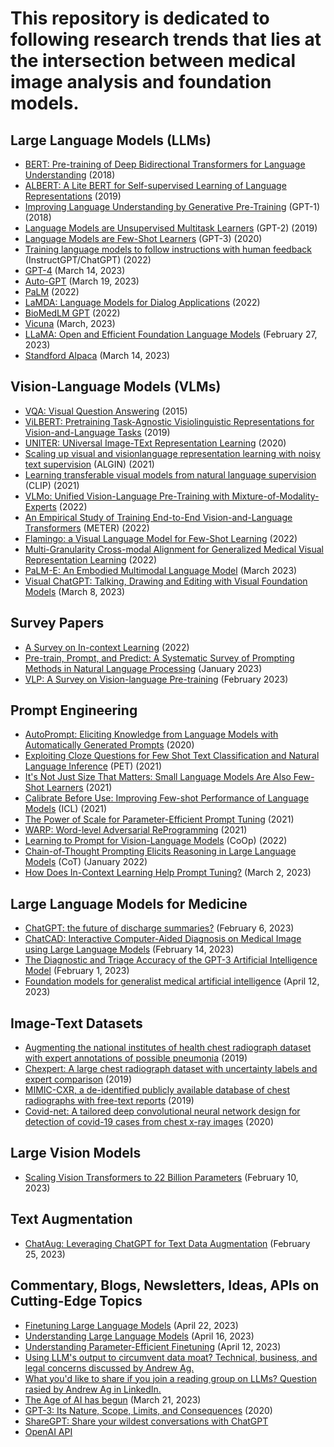 # This repository is dedicated to following research trends that lies at the intersection between medical image analysis and foundation models.
## Large Language Models (LLMs)
- [BERT: Pre-training of Deep Bidirectional Transformers for Language Understanding](https://arxiv.org/abs/1810.04805) (2018)
- [ALBERT: A Lite BERT for Self-supervised Learning of Language Representations](https://arxiv.org/abs/1909.11942) (2019)
- [Improving Language Understanding by Generative Pre-Training](https://www.cs.ubc.ca/~amuham01/LING530/papers/radford2018improving.pdf)  (GPT-1) (2018)
- [Language Models are Unsupervised Multitask Learners](http://static.cs.brown.edu/courses/cs146/assets/papers/language_models_are_unsupervised_multitask_learners.pdf)  (GPT-2) (2019)
- [Language Models are Few-Shot Learners](https://proceedings.neurips.cc/paper/2020/hash/1457c0d6bfcb4967418bfb8ac142f64a-Abstract.html) (GPT-3) (2020)
- [Training language models to follow instructions with human feedback](https://proceedings.neurips.cc/paper_files/paper/2022/hash/b1efde53be364a73914f58805a001731-Abstract-Conference.html) (InstructGPT/ChatGPT) (2022)
- [GPT-4](https://cdn.openai.com/papers/gpt-4.pdf) (March 14, 2023)
- [Auto-GPT](https://github.com/Torantulino/Auto-GPT) (March 19, 2023)
- [PaLM](https://arxiv.org/pdf/2204.02311.pdf) (2022)
- [LaMDA: Language Models for Dialog Applications](https://arxiv.org/pdf/2201.08239.pdf) (2022)
- [BioMedLM GPT](https://crfm.stanford.edu/2022/12/15/pubmedgpt.html) (2022)
- [Vicuna](https://vicuna.lmsys.org/) (March, 2023)
- [LLaMA: Open and Efficient Foundation Language Models](https://arxiv.org/abs/2302.13971v1) (February 27, 2023)
- [Standford Alpaca](https://github.com/tatsu-lab/stanford_alpaca) (March 14, 2023)

## Vision-Language Models (VLMs)
- [VQA: Visual Question Answering](https://openaccess.thecvf.com/content_iccv_2015/papers/Antol_VQA_Visual_Question_ICCV_2015_paper.pdf) (2015)
- [ViLBERT: Pretraining Task-Agnostic Visiolinguistic Representations for Vision-and-Language Tasks](https://proceedings.neurips.cc/paper/2019/hash/c74d97b01eae257e44aa9d5bade97baf-Abstract.html) (2019)
- [UNITER: UNiversal Image-TExt Representation Learning](https://link.springer.com/chapter/10.1007/978-3-030-58577-8_7) (2020)
- [Scaling up visual and visionlanguage representation learning with noisy text supervision](http://proceedings.mlr.press/v139/jia21b/jia21b.pdf) (ALGIN) (2021)
- [Learning transferable visual models from natural language supervision](http://proceedings.mlr.press/v139/radford21a/radford21a.pdf) (CLIP) (2021)
- [VLMo: Unified Vision-Language Pre-Training with Mixture-of-Modality-Experts](https://proceedings.neurips.cc/paper_files/paper/2022/hash/d46662aa53e78a62afd980a29e0c37ed-Abstract-Conference.html) (2022)
- [An Empirical Study of Training End-to-End Vision-and-Language Transformers](https://openaccess.thecvf.com/content/CVPR2022/html/Dou_An_Empirical_Study_of_Training_End-to-End_Vision-and-Language_Transformers_CVPR_2022_paper.html) (METER) (2022)
- [Flamingo: a Visual Language Model for Few-Shot Learning](https://proceedings.neurips.cc/paper_files/paper/2022/hash/960a172bc7fbf0177ccccbb411a7d800-Abstract-Conference.html) (2022)
- [Multi-Granularity Cross-modal Alignment for Generalized Medical Visual Representation Learning](MGCA) (2022)
- [PaLM-E: An Embodied Multimodal Language Model](https://arxiv.org/abs/2303.03378) (March 2023)
- [Visual ChatGPT: Talking, Drawing and Editing with Visual Foundation Models](https://arxiv.org/abs/2303.04671) (March 8, 2023)

## Survey Papers
- [A Survey on In-context Learning](https://arxiv.org/abs/2301.00234) (2022)
- [Pre-train, Prompt, and Predict: A Systematic Survey of Prompting Methods in Natural Language Processing](https://dl.acm.org/doi/pdf/10.1145/3560815) (January 2023)
- [VLP: A Survey on Vision-language Pre-training](https://link.springer.com/content/pdf/10.1007/s11633-022-1369-5.pdf?pdf=button) (February 2023)

## Prompt Engineering
- [AutoPrompt: Eliciting Knowledge from Language Models with Automatically Generated Prompts](https://arxiv.org/abs/2010.15980) (2020)
- [Exploiting Cloze Questions for Few Shot Text Classification and Natural Language Inference](https://arxiv.org/abs/2001.07676) (PET) (2021)
- [It's Not Just Size That Matters: Small Language Models Are Also Few-Shot Learners](https://arxiv.org/abs/2009.07118) (2021)
- [Calibrate Before Use: Improving Few-shot Performance of Language Models](http://proceedings.mlr.press/v139/zhao21c.html) (ICL) (2021)
- [The Power of Scale for Parameter-Efficient Prompt Tuning](https://arxiv.org/abs/2104.08691) (2021)
- [WARP: Word-level Adversarial ReProgramming](https://arxiv.org/pdf/2101.00121.pdf) (2021)
- [Learning to Prompt for Vision-Language Models](https://link.springer.com/article/10.1007/s11263-022-01653-1) (CoOp) (2022)
- [Chain-of-Thought Prompting Elicits Reasoning in Large Language Models](https://arxiv.org/abs/2201.11903) (CoT) (January 2022)
- [How Does In-Context Learning Help Prompt Tuning?](https://arxiv.org/pdf/2302.10198.pdf) (March 2, 2023)

## Large Language Models for Medicine
- [ChatGPT: the future of discharge summaries?](https://www.thelancet.com/journals/landig/article/PIIS2589-7500(23)00021-3/fulltext) (February 6, 2023)
- [ChatCAD: Interactive Computer-Aided Diagnosis on Medical Image using Large Language Models](https://arxiv.org/abs/2302.07257) (February 14, 2023)
- [The Diagnostic and Triage Accuracy of the GPT-3 Artificial Intelligence Model](https://www.medrxiv.org/content/10.1101/2023.01.30.23285067v1) (February 1, 2023)
- [Foundation models for generalist medical artificial intelligence](https://www.nature.com/articles/s41586-023-05881-4) (April 12, 2023)

## Image-Text Datasets
- [Augmenting the national institutes of health chest radiograph dataset with expert annotations of possible pneumonia](https://pubs.rsna.org/doi/full/10.1148/ryai.2019180041) (2019)
- [Chexpert: A large chest radiograph dataset with uncertainty labels and expert comparison](https://ojs.aaai.org/index.php/AAAI/article/view/3834) (2019)
- [MIMIC-CXR, a de-identified publicly available database of chest radiographs with free-text reports](https://www.nature.com/articles/s41597-019-0322-0) (2019)
- [Covid-net: A tailored deep convolutional neural network design for detection of covid-19 cases from chest x-ray images](https://link.springer.com/content/pdf/10.1038/s41598-020-76550-z.pdf) (2020)

## Large Vision Models
- [Scaling Vision Transformers to 22 Billion Parameters](https://arxiv.org/abs/2302.05442) (February 10, 2023)

## Text Augmentation
- [ChatAug: Leveraging ChatGPT for Text Data Augmentation](https://arxiv.org/abs/2302.13007) (February 25, 2023)

## Commentary, Blogs, Newsletters, Ideas, APIs on Cutting-Edge Topics
- [Finetuning Large Language Models](https://magazine.sebastianraschka.com/p/finetuning-large-language-models) (April 22, 2023)
- [Understanding Large Language Models](https://magazine.sebastianraschka.com/p/understanding-large-language-models) (April 16, 2023)
- [Understanding Parameter-Efficient Finetuning](https://sebastianraschka.com/blog/2023/llm-finetuning-llama-adapter.html) (April 12, 2023)
- [Using LLM's output to circumvent data moat? Technical, business, and legal concerns discussed by Andrew Ag.](https://www.deeplearning.ai/the-batch/issue-191/)
- [What you'd like to share if you join a reading group on LLMs? Question rasied by Andrew Ag in LinkedIn.](https://www.linkedin.com/feed/update/urn:li:activity:7028449312300834816/?commentUrn=urn%3Ali%3Acomment%3A%28activity%3A7028449312300834816%2C7028519126105030656%29&dashCommentUrn=urn%3Ali%3Afsd_comment%3A%287028519126105030656%2Curn%3Ali%3Aactivity%3A7028449312300834816%29)
- [The Age of AI has begun](https://www.gatesnotes.com/The-Age-of-AI-Has-Begun) (March 21, 2023)
- [GPT-3: Its Nature, Scope, Limits, and Consequences](https://link.springer.com/article/10.1007/s11023-020-09548-1) (2020)
- [ShareGPT: Share your wildest conversations with ChatGPT](https://sharegpt.com/)
- [OpenAI API](https://platform.openai.com/overview)
